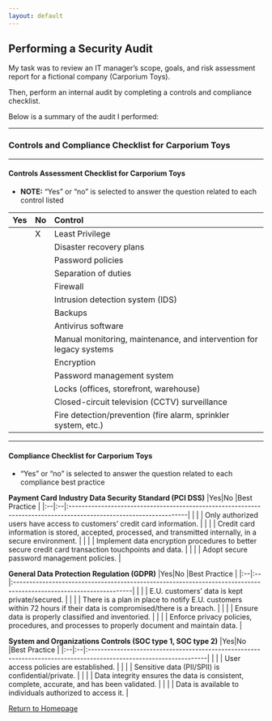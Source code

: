 ```yaml
---
layout: default
---
```


## Performing a Security Audit

My task was to review an IT manager’s scope, goals, and risk assessment report for a fictional company (Carporium Toys).

Then, perform an internal audit by completing a controls and compliance checklist.

Below is a summary of the audit I performed:

* * *

### Controls and Compliance Checklist for Carporium Toys

* * *

#### Controls Assessment Checklist for Carporium Toys
* __NOTE:__ “Yes” or “no” is selected to answer the question related to each control listed

|Yes|No |Control                                                                                                            |
|:--|:--|:------------------------------------------------------------------------------------------------------------------|
|   | X | Least Privilege                                                                                                   |
|   |   | Disaster recovery plans                                                                                           |
|   |   | Password policies                                                                                                 |
|   |   | Separation of duties                                                                                              |
|   |   | Firewall                                                                                                          |
|   |   | Intrusion detection system (IDS)                                                                                  |
|   |   | Backups                                                                                                           |
|   |   | Antivirus software                                                                                                |
|   |   | Manual monitoring, maintenance, and intervention for legacy systems                                               |
|   |   | Encryption                                                                                                        |
|   |   | Password management system                                                                                        |
|   |   | Locks (offices, storefront, warehouse)                                                                            |
|   |   | Closed-circuit television (CCTV) surveillance                                                                     |
|   |   | Fire detection/prevention (fire alarm, sprinkler system, etc.)                                                    |

* * *

#### Compliance Checklist for Carporium Toys
* “Yes” or “no” is selected to answer the question related to each compliance best practice

__Payment Card Industry Data Security Standard (PCI DSS)__
|Yes|No |Best Practice                                                                                                      |
|:--|:--|:------------------------------------------------------------------------------------------------------------------|
|   |   | Only authorized users have access to customers’ credit card information.                                          |
|   |   | Credit card information is stored, accepted, processed, and transmitted internally, in a secure environment.      |
|   |   | Implement data encryption procedures to better secure credit card transaction touchpoints and data.               |
|   |   | Adopt secure password management policies. |

__General Data Protection Regulation (GDPR)__
|Yes|No |Best Practice                                                                                                      |
|:--|:--|:------------------------------------------------------------------------------------------------------------------|
|   |   | E.U. customers’ data is kept private/secured.                                                                     |
|   |   | There is a plan in place to notify E.U. customers within 72 hours if their data is compromised/there is a breach. |
|   |   | Ensure data is properly classified and inventoried.                                                               |
|   |   | Enforce privacy policies, procedures, and processes to properly document and maintain data.                       |

__System and Organizations Controls (SOC type 1, SOC type 2)__
|Yes|No |Best Practice                                                                                                      |
|:--|:--|:------------------------------------------------------------------------------------------------------------------|
|   |   | User access policies are established.                                                                             |
|   |   | Sensitive data (PII/SPII) is confidential/private.                                                                |
|   |   | Data integrity ensures the data is consistent, complete, accurate, and has been validated.                        |
|   |   | Data is available to individuals authorized to access it.                                                         |

[Return to Homepage](./)
